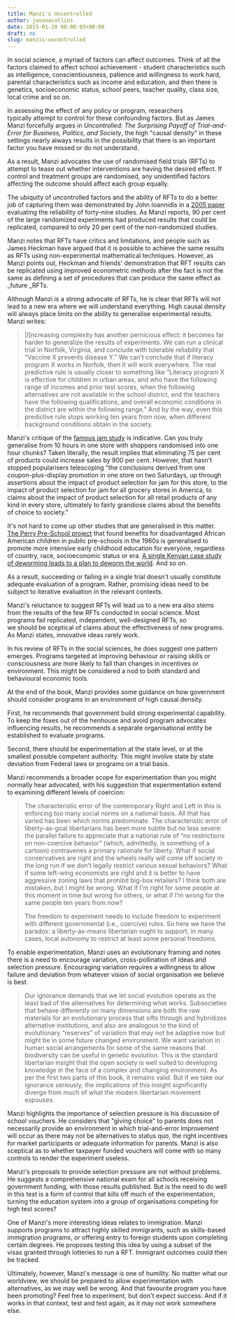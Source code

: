 ```yaml
---
title: Manzi's Uncontrolled
author: jasonacollins
date: 2015-01-28 08:00:03+00:00
draft: no
slug: manzis-uncontrolled
---
```


In social science, a myriad of factors can affect outcomes. Think of all the factors claimed to affect school achievement - student characteristics such as intelligence, conscientiousness, patience and willingness to work hard, parental characteristics such as income and education, and then there is genetics, socioeconomic status, school peers, teacher quality, class size, local crime and so on.

In assessing the effect of any policy or program, researchers typically attempt to control for these confounding factors. But as James Manzi forcefully argues in *Uncontrolled: The Surprising Payoff of Trial-and-Error for Business, Politics, and Society*, the high "causal density" in these settings nearly always results in the possibility that there is an important factor you have missed or do not understand.

As a result, Manzi advocates the use of randomised field trials (RFTs) to attempt to tease out whether interventions are having the desired effect. If control and treatment groups are randomised, any unidentified factors affecting the outcome should affect each group equally.

The ubiquity of uncontrolled factors and the ability of RFTs to do a better job of capturing them was demonstrated by John Ioannidis in a [2005 paper](https://doi.org/10.1001/jama.294.2.218) evaluating the reliability of forty-nine studies. As Manzi reports, 90 per cent of the large randomized experiments had produced results that could be replicated, compared to only 20 per cent of the non-randomized studies.

Manzi notes that RFTs have critics and limitations, and people such as James Heckman have argued that it is possible to achieve the same results as RFTs using non-experimental mathematical techniques. However, as Manzi points out, Heckman and friends' demonstration that RFT results can be replicated using improved econometric methods after the fact is not the same as defining a set of procedures that can produce the same effect as _future _RFTs.

Although Manzi is a strong advocate of RFTs, he is clear that RFTs will not lead to a new era where we will understand everything. High causal density will always place limits on the ability to generalise experimental results. Manzi writes:

>[I]ncreasing complexity has another pernicious effect: it becomes far harder to generalize the results of experiments. We can run a clinical trial in Norfolk, Virginia, and conclude with tolerable reliability that “Vaccine X prevents disease Y.” We can’t conclude that if literacy program X works in Norfolk, then it will work everywhere. The real predictive rule is usually closer to something like “Literacy program X is effective for children in urban areas, and who have the following range of incomes and prior test scores, when the following alternatives are not available in the school district, and the teachers have the following qualifications, and overall economic conditions in the district are within the following range.” And by the way, even this predictive rule stops working ten years from now, when different background conditions obtain in the society.

Manzi's critique of the [famous jam study](https://jasoncollins.blog/not-the-jam-study-again/) is indicative. Can you truly generalise from 10 hours in one store with shoppers randomised into one hour chunks? Taken literally, the result implies that eliminating 75 per cent of products could increase sales by 900 per cent. However, that hasn't stopped popularisers telescoping "the conclusions derived from one coupon-plus-display promotion in one store on two Saturdays, up through assertions about the impact of product selection for jam for this store, to the impact of product selection for jam for all grocery stores in America, to claims about the impact of product selection for all retail products of any kind in every store, ultimately to fairly grandiose claims about the benefits of choice to society."

It's not hard to come up other studies that are generalised in this matter. [The Perry Pre-School project](http://en.wikipedia.org/wiki/HighScope) that found benefits for disadvantaged African American children in public pre-schools in the 1960s is generalised to promote more intensive early childhood education for everyone, regardless of country, race, socioeconomic status or era. [A single Kenyan case study of deworming leads to a plan to deworm the world](http://www.newrepublic.com/article/120178/problem-international-development-and-plan-fix-it). And so on.

As a result, succeeding or failing in a single trial doesn't usually constitute adequate evaluation of a program. Rather, promising ideas need to be subject to iterative evaluation in the relevant contexts.

Manzi's reluctance to suggest RFTs will lead us to a new era also stems from the results of the few RFTs conducted in social science. Most programs fail replicated, independent, well-designed RFTs, so we should be sceptical of claims about the effectiveness of new programs. As Manzi states, innovative ideas rarely work.

In his review of RFTs in the social sciences, he does suggest one pattern emerges. Programs targeted at improving behaviour or raising skills or consciousness are more likely to fail than changes in incentives or environment. This might be considered a nod to both standard and behavioural economic tools.

At the end of the book, Manzi provides some guidance on how government should consider programs in an environment of high causal density.

First, he recommends that government build strong experimental capability. To keep the foxes out of the henhouse and avoid program advocates influencing results, he recommends a separate organisational entity be established to evaluate programs.

Second, there should be experimentation at the state level, or at the smallest possible competent authority. This might involve state by state deviation from Federal laws or programs on a trial basis.

Manzi recommends a broader scope for experimentation than you might normally hear advocated, with his suggestion that experimentation extend to examining different levels of coercion:

>The characteristic error of the contemporary Right and Left in this is enforcing too many social norms on a national basis. All that has varied has been which norms predominate. The characteristic error of liberty-as-goal libertarians has been more subtle but no less severe: the parallel failure to appreciate that a national rule of “no restrictions on non-coercive behavior” (which, admittedly, is something of a cartoon) contravenes a primary rationale for liberty. What if social conservatives are right and the wheels really will come off society in the long run if we don’t legally restrict various sexual behaviors? What if some left-wing economists are right and it is better to have aggressive zoning laws that prohibit big-box retailers? I think both are mistaken, but I might be wrong. What if I'm right for some people at this moment in time but wrong for others, or what if I'm wrong for the same people ten years from now?
>
>The freedom to experiment needs to include freedom to experiment with different governmental (i.e., coercive) rules. So here we have the paradox: a liberty-as-means libertarian ought to support, in many cases, local autonomy to restrict at least some personal freedoms.

To enable experimentation, Manzi uses an evolutionary framing and notes there is a need to encourage variation, cross-pollination of ideas and selection pressure. Encouraging variation requires a willingness to allow failure and deviation from whatever vision of social organisation we believe is best.

>Our ignorance demands that we let social evolution operate as the least bad of the alternatives for determining what works. Subsocieties that behave differently on many dimensions are both the raw materials for an evolutionary process that sifts through and hybridizes alternative institutions, and also are analogous to the kind of evolutionary “reserves” of variation that may not be adaptive now but might be in some future changed environment. We want variation in human social arrangements for some of the same reasons that biodiversity can be useful in genetic evolution. This is the standard libertarian insight that the open society is well suited to developing knowledge in the face of a complex and changing environment. As per the first two parts of this book, it remains valid. But if we take our ignorance seriously, the implications of this insight significantly diverge from much of what the modern libertarian movement espouses.

Manzi highlights the importance of selection pressure is his discussion of school vouchers. He considers that "giving choice" to parents does not necessarily provide an environment in which trial-and-error improvement will occur as there may not be alternatives to status quo, the right incentives for market participants or adequate information for parents. Manzi is also sceptical as to whether taxpayer funded vouchers will come with so many controls to render the experiment useless.

Manzi's proposals to provide selection pressure are not without problems. He suggests a comprehensive national exam for all schools receiving government funding, with those results published. But is the need to do well in this test is a form of control that kills off much of the experimentation, turning the education system into a group of organisations competing for high test scores?

One of Manzi's more interesting ideas relates to immigration. Manzi supports programs to attract highly skilled immigrants, such as skills-based immigration programs, or offering entry to foreign students upon completing certain degrees. He proposes testing this idea by using a subset of the visas granted through lotteries to run a RFT. Immigrant outcomes could then be tracked.

Ultimately, however, Manzi's message is one of humility. No matter what our worldview, we should be prepared to allow experimentation with alternatives, as we may well be wrong. And that favourite program you have been promoting? Feel free to experiment, but don't expect success. And if it works in that context, test and test again, as it may not work somewhere else.